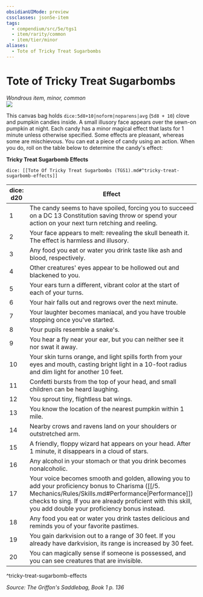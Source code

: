 ```yaml
---
obsidianUIMode: preview
cssclasses: json5e-item
tags:
  - compendium/src/5e/tgs1
  - item/rarity/common
  - item/tier/minor
aliases:
  - Tote of Tricky Treat Sugarbombs
---
```

# Tote of Tricky Treat Sugarbombs
*Wondrous item, minor, common*  
![](https://raw.githubusercontent.com/TheGiddyLimit/homebrew/master/_img/TGS1/Tote-of-Tricky-Treat-Sugarbombs.webp#right)  


This canvas bag holds `dice:5d8+10|noform|noparens|avg` (`5d8 + 10`) clove and pumpkin candies inside. A small illusory face appears over the sewn-on pumpkin at night. Each candy has a minor magical effect that lasts for 1 minute unless otherwise specified. Some effects are pleasant, whereas some are mischievous. You can eat a piece of candy using an action. When you do, roll on the table below to determine the candy's effect:

**Tricky Treat Sugarbomb Effects**

`dice: [[Tote Of Tricky Treat Sugarbombs (TGS1).md#^tricky-treat-sugarbomb-effects]]`

| dice: d20 | Effect |
|-----------|--------|
| 1 | The candy seems to have spoiled, forcing you to succeed on a DC 13 Constitution saving throw or spend your action on your next turn retching and reeling. |
| 2 | Your face appears to melt: revealing the skull beneath it. The effect is harmless and illusory. |
| 3 | Any food you eat or water you drink taste like ash and blood, respectively. |
| 4 | Other creatures' eyes appear to be hollowed out and blackened to you. |
| 5 | Your ears turn a different, vibrant color at the start of each of your turns. |
| 6 | Your hair falls out and regrows over the next minute. |
| 7 | Your laughter becomes maniacal, and you have trouble stopping once you've started. |
| 8 | Your pupils resemble a snake's. |
| 9 | You hear a fly near your ear, but you can neither see it nor swat it away. |
| 10 | Your skin turns orange, and light spills forth from your eyes and mouth, casting bright light in a 10-foot radius and dim light for another 10 feet. |
| 11 | Confetti bursts from the top of your head, and small children can be heard laughing. |
| 12 | You sprout tiny, flightless bat wings. |
| 13 | You know the location of the nearest pumpkin within 1 mile. |
| 14 | Nearby crows and ravens land on your shoulders or outstretched arm. |
| 15 | A friendly, floppy wizard hat appears on your head. After 1 minute, it disappears in a cloud of stars. |
| 16 | Any alcohol in your stomach or that you drink becomes nonalcoholic. |
| 17 | Your voice becomes smooth and golden, allowing you to add your proficiency bonus to Charisma ([[/5. Mechanics/Rules/Skills.md#Performance\|Performance]]) checks to sing. If you are already proficient with this skill, you add double your proficiency bonus instead. |
| 18 | Any food you eat or water you drink tastes delicious and reminds you of your favorite pastimes. |
| 19 | You gain darkvision out to a range of 30 feet. If you already have darkvision, its range is increased by 30 feet. |
| 20 | You can magically sense if someone is possessed, and you can see creatures that are invisible. |
^tricky-treat-sugarbomb-effects

*Source: The Griffon's Saddlebag, Book 1 p. 136*
